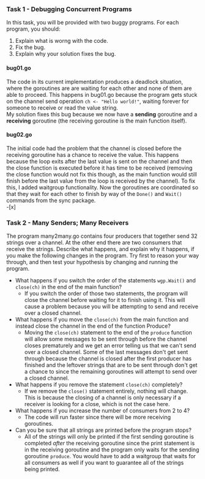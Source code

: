 ### Task 1 - Debugging Concurrent Programs
In this task, you will be provided with two buggy programs. For each program, you should:  
1. Explain what is worng with the code. 
1. Fix the bug.  
1. Explain why your solution fixes the bug.  

#### bug01.go 
The code in its current implementation produces a deadlock situation, where the goroutines are are waiting for each other and none of them are able to proceed. This happens in bug01.go because the program gets stuck on the channel send operation ```ch <- "Hello world!"```, waiting forever for someone to receive or read the value string.  
My solution fixes this bug because we now have a **sending** goroutine and a **receiving** goroutine (the receiving goroutine is the main function itself).  

#### bug02.go
The initial code had the problem that the channel is closed before the receiving goroutine has a chance to receive the value. This happens because the loop exits after the last value is sent on the channel and then the close function is executed before it has time to be received (removing the close function would not fix this though, as the main function would still finish before the last value from the loop is received by the channel). To fix this, I added waitgroup functionality. Now the goroutines are coordinated so that they wait for each other to finish by way of the ``Done()`` and ``Wait()`` commands from the sync package.  
-[x]

### Task 2 - Many Senders; Many Receivers
The program many2many.go contains four producers that together send 32 strings over a channel. At the other end there are two consumers that receive the strings. Describe what happens, and explain why it happens, if you make the following changes in the program. Try first to reason your way through, and then test your hypothesis by changing and running the program.

* What happens if you switch the order of the statements ``wgp.Wait()`` and ``close(ch)`` in the end of the main function?
  * If you switch the order of those two statements, the program will close the channel before waiting for it to finish using it. This will     cause a problem because you will be attempting to send and receive over a closed channel. 
* What happens if you move the ``close(ch)`` from the main function and instead close the channel in the end of the function Produce?
  * Moving the ``close(ch)`` statement to the end of the ``produce`` function will allow some messages to be sent through before the channel closes prematurely and we get an error telling us that we can't send over a closed channel. Some of the last messages don't get sent through because the channel is closed after the first producer has finished and the leftover strings that are to be sent through don't get a chance to since the remaining goroutines will attempt to send over a closed channel. 
* What happens if you remove the statement ``close(ch)`` completely?
  * If we remove the ``close()`` statement entirely, nothing will change. This is because the closing of a channel is only necessary if a receiver is looking for a close, which is not the case here. 
* What happens if you increase the number of consumers from 2 to 4?
  * The code will run faster since there will be more receiving goroutines.
* Can you be sure that all strings are printed before the program stops?
  * All of the strings will only be printed if the first sending goroutine is completed *after* the receiving goroutine since the print statement is in the receiving goroutine and the program only waits for the sending goroutine ``produce``. You would have to add a waitgroup that waits for all consumers as well if you want to guarantee all of the strings being printed.


